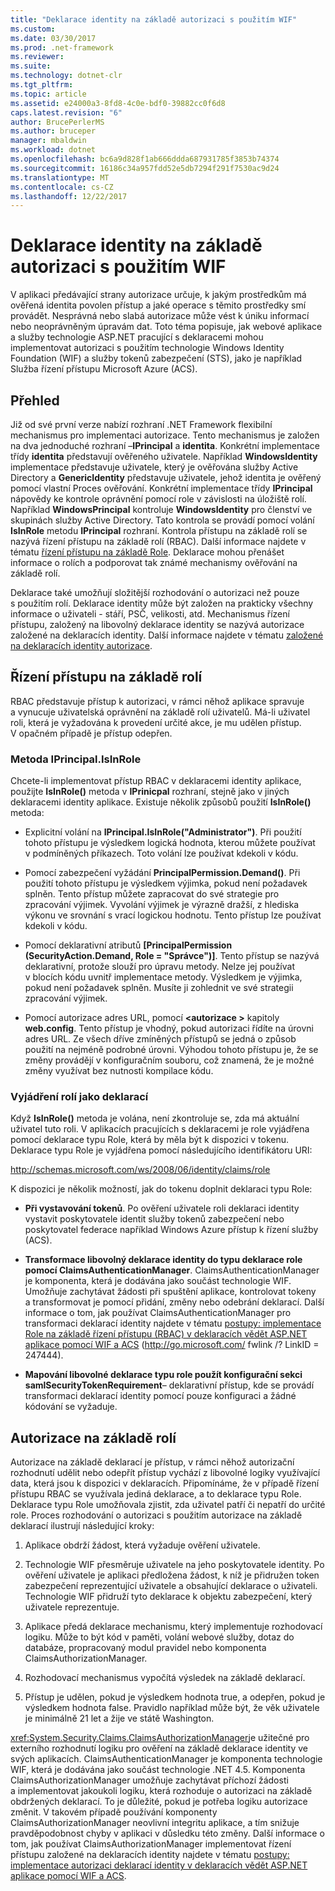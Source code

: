 ```yaml
---
title: "Deklarace identity na základě autorizaci s použitím WIF"
ms.custom: 
ms.date: 03/30/2017
ms.prod: .net-framework
ms.reviewer: 
ms.suite: 
ms.technology: dotnet-clr
ms.tgt_pltfrm: 
ms.topic: article
ms.assetid: e24000a3-8fd8-4c0e-bdf0-39882cc0f6d8
caps.latest.revision: "6"
author: BrucePerlerMS
ms.author: bruceper
manager: mbaldwin
ms.workload: dotnet
ms.openlocfilehash: bc6a9d828f1ab666ddda687931785f3853b74374
ms.sourcegitcommit: 16186c34a957fdd52e5db7294f291f7530ac9d24
ms.translationtype: MT
ms.contentlocale: cs-CZ
ms.lasthandoff: 12/22/2017
---
```

# <a name="claims-based-authorization-using-wif"></a>Deklarace identity na základě autorizaci s použitím WIF
V aplikaci předávající strany autorizace určuje, k jakým prostředkům má ověřená identita povolen přístup a jaké operace s těmito prostředky smí provádět. Nesprávná nebo slabá autorizace může vést k úniku informací nebo neoprávněným úpravám dat. Toto téma popisuje, jak webové aplikace a služby technologie ASP.NET pracující s deklaracemi mohou implementovat autorizaci s použitím technologie Windows Identity Foundation (WIF) a služby tokenů zabezpečení (STS), jako je například Služba řízení přístupu Microsoft Azure (ACS).  
  
## <a name="overview"></a>Přehled  
 Již od své první verze nabízí rozhraní .NET Framework flexibilní mechanismus pro implementaci autorizace. Tento mechanismus je založen na dva jednoduché rozhraní –**IPrincipal** a **identita**. Konkrétní implementace třídy **identita** představují ověřeného uživatele. Například **WindowsIdentity** implementace představuje uživatele, který je ověřována služby Active Directory a **GenericIdentity** představuje uživatele, jehož identita je ověřený pomocí vlastní Proces ověřování. Konkrétní implementace třídy **IPrincipal** nápovědy ke kontrole oprávnění pomocí role v závislosti na úložiště rolí. Například **WindowsPrincipal** kontroluje **WindowsIdentity** pro členství ve skupinách služby Active Directory. Tato kontrola se provádí pomocí volání **IsInRole** metodu **IPrincipal** rozhraní. Kontrola přístupu na základě rolí se nazývá řízení přístupu na základě rolí (RBAC). Další informace najdete v tématu [řízení přístupu na základě Role](../../../docs/framework/security/claims-based-authorization-using-wif.md#BKMK_1).  Deklarace mohou přenášet informace o rolích a podporovat tak známé mechanismy ověřování na základě rolí.  
  
 Deklarace také umožňují složitější rozhodování o autorizaci než pouze s použitím rolí. Deklarace identity může být založen na prakticky všechny informace o uživateli - stáří, PSČ, velikosti, atd. Mechanismus řízení přístupu, založený na libovolný deklarace identity se nazývá autorizace založené na deklaracích identity. Další informace najdete v tématu [založené na deklaracích identity autorizace](../../../docs/framework/security/claims-based-authorization-using-wif.md#BKMK_2).  
  
<a name="BKMK_1"></a>   
## <a name="role-based-access-control"></a>Řízení přístupu na základě rolí  
 RBAC představuje přístup k autorizaci, v rámci něhož aplikace spravuje a vynucuje uživatelská oprávnění na základě rolí uživatelů. Má-li uživatel roli, která je vyžadována k provedení určité akce, je mu udělen přístup. V opačném případě je přístup odepřen.  
  
### <a name="iprincipalisinrole-method"></a>Metoda IPrincipal.IsInRole  
 Chcete-li implementovat přístup RBAC v deklaracemi identity aplikace, použijte **IsInRole()** metoda v **IPrinicpal** rozhraní, stejně jako v jiných deklaracemi identity aplikace. Existuje několik způsobů použití **IsInRole()** metoda:  
  
-   Explicitní volání na **IPrincipal.IsInRole("Administrator")**. Při použití tohoto přístupu je výsledkem logická hodnota, kterou můžete používat v podmíněných příkazech. Toto volání lze používat kdekoli v kódu.  
  
-   Pomocí zabezpečení vyžádání **PrincipalPermission.Demand()**. Při použití tohoto přístupu je výsledkem výjimka, pokud není požadavek splněn. Tento přístup můžete zapracovat do své strategie pro zpracování výjimek. Vyvolání výjimek je výrazně dražší, z hlediska výkonu ve srovnání s vrací logickou hodnotu. Tento přístup lze používat kdekoli v kódu.  
  
-   Pomocí deklarativní atributů **[PrincipalPermission (SecurityAction.Demand, Role = "Správce")]**. Tento přístup se nazývá deklarativní, protože slouží pro úpravu metody. Nelze jej používat v blocích kódu uvnitř implementace metody. Výsledkem je výjimka, pokud není požadavek splněn. Musíte ji zohlednit ve své strategii zpracování výjimek.  
  
-   Pomocí autorizace adres URL, pomocí  **\<autorizace >** kapitoly **web.config**. Tento přístup je vhodný, pokud autorizaci řídíte na úrovni adres URL. Ze všech dříve zmíněných přístupů se jedná o způsob použití na nejméně podrobné úrovni. Výhodou tohoto přístupu je, že se změny provádějí v konfiguračním souboru, což znamená, že je možné změny využívat bez nutnosti kompilace kódu.  
  
### <a name="expressing-roles-as-claims"></a>Vyjádření rolí jako deklarací  
 Když **IsInRole()** metoda je volána, není zkontroluje se, zda má aktuální uživatel tuto roli. V aplikacích pracujících s deklaracemi je role vyjádřena pomocí deklarace typu Role, která by měla být k dispozici v tokenu. Deklarace typu Role je vyjádřena pomocí následujícího identifikátoru URI:  
  
 http://schemas.microsoft.com/ws/2008/06/identity/claims/role  
  
 K dispozici je několik možností, jak do tokenu doplnit deklaraci typu Role:  
  
-   **Při vystavování tokenů**. Po ověření uživatele roli deklaraci identity vystavit poskytovatele identit služby tokenů zabezpečení nebo poskytovatel federace například Windows Azure přístup k řízení služby (ACS).  
  
-   **Transformace libovolný deklarace identity do typu deklarace role pomocí ClaimsAuthenticationManager**. ClaimsAuthenticationManager je komponenta, která je dodávána jako součást technologie WIF. Umožňuje zachytávat žádosti při spuštění aplikace, kontrolovat tokeny a transformovat je pomocí přidání, změny nebo odebrání deklarací. Další informace o tom, jak používat ClaimsAuthenticationManager pro transformaci deklarací identity najdete v tématu [postupy: implementace Role na základě řízení přístupu (RBAC) v deklaracích vědět ASP.NET aplikace pomocí WIF a ACS](http://go.microsoft.com/fwlink/?LinkID=247445) (http://go.microsoft.com/ fwlink /? LinkID = 247444).  
  
-   **Mapování libovolné deklarace typu role použít konfigurační sekci samlSecurityTokenRequirement**– deklarativní přístup, kde se provádí transformaci deklarací identity pomocí pouze konfiguraci a žádné kódování se vyžaduje.  
  
<a name="BKMK_2"></a>   
## <a name="claims-based-authorization"></a>Autorizace na základě rolí  
 Autorizace na základě deklarací je přístup, v rámci něhož autorizační rozhodnutí udělit nebo odepřít přístup vychází z libovolné logiky využívající data, která jsou k dispozici v deklaracích. Připomínáme, že v případě řízení přístupu RBAC se využívala jediná deklarace, a to deklarace typu Role. Deklarace typu Role umožňovala zjistit, zda uživatel patří či nepatří do určité role. Proces rozhodování o autorizaci s použitím autorizace na základě deklarací ilustrují následující kroky:  
  
1.  Aplikace obdrží žádost, která vyžaduje ověření uživatele.  
  
2.  Technologie WIF přesměruje uživatele na jeho poskytovatele identity. Po ověření uživatele je aplikaci předložena žádost, k níž je přidružen token zabezpečení reprezentující uživatele a obsahující deklarace o uživateli. Technologie WIF přidruží tyto deklarace k objektu zabezpečení, který uživatele reprezentuje.  
  
3.  Aplikace předá deklarace mechanismu, který implementuje rozhodovací logiku. Může to být kód v paměti, volání webové služby, dotaz do databáze, propracovaný modul pravidel nebo komponenta ClaimsAuthorizationManager.  
  
4.  Rozhodovací mechanismus vypočítá výsledek na základě deklarací.  
  
5.  Přístup je udělen, pokud je výsledkem hodnota true, a odepřen, pokud je výsledkem hodnota false. Pravidlo například může být, že věk uživatele je minimálně 21 let a žije ve státě Washington.  
  
 <xref:System.Security.Claims.ClaimsAuthorizationManager>je užitečné pro externího rozhodnutí logiku pro ověření na základě deklarace identity ve svých aplikacích. ClaimsAuthenticationManager je komponenta technologie WIF, která je dodávána jako součást technologie .NET 4.5. Komponenta ClaimsAuthorizationManager umožňuje zachytávat příchozí žádosti a implementovat jakoukoli logiku, která rozhoduje o autorizaci na základě obdržených deklarací. To je důležité, pokud je potřeba logiku autorizace změnit. V takovém případě používání komponenty ClaimsAuthorizationManager neovlivní integritu aplikace, a tím snižuje pravděpodobnost chyby v aplikaci v důsledku této změny. Další informace o tom, jak používat ClaimsAuthorizationManager implementovat řízení přístupu založené na deklaracích identity najdete v tématu [postupy: implementace autorizaci deklarací identity v deklaracích vědět ASP.NET aplikace pomocí WIF a ACS](http://go.microsoft.com/fwlink/?LinkID=247446).
